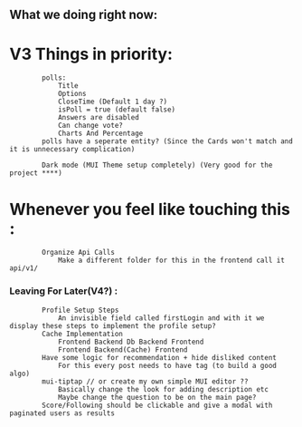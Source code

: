 ## What we doing right now:

# V3 Things in priority:
    		polls:
				Title
				Options
				CloseTime (Default 1 day ?)
				isPoll = true (default false)
				Answers are disabled
				Can change vote?
				Charts And Percentage
			polls have a seperate entity? (Since the Cards won't match and it is unnecessary complication)

			Dark mode (MUI Theme setup completely) (Very good for the project ****)

# Whenever you feel like touching this :
    		Organize Api Calls
				Make a different folder for this in the frontend call it api/v1/

### Leaving For Later(V4?) :
			Profile Setup Steps
				An invisible field called firstLogin and with it we display these steps to implement the profile setup?
    		Cache Implementation
				Frontend Backend Db Backend Frontend
				Frontend Backend(Cache) Frontend
    		Have some logic for recommendation + hide disliked content
				For this every post needs to have tag (to build a good algo)
			mui-tiptap // or create my own simple MUI editor ?? 
				Basically change the look for adding description etc
				Maybe change the question to be on the main page?
			Score/Following should be clickable and give a modal with paginated users as results